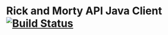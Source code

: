 # Rick and Morty API Java Client [![Build Status](https://travis-ci.org/adrianoluis/rickandmortyapi-java.svg?branch=master)](https://travis-ci.org/adrianoluis/rickandmortyapi-java)
